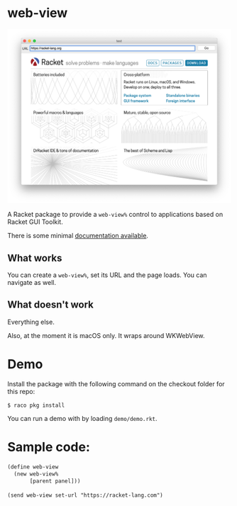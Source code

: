 web-view
========

![Screenshot: web-view% in action](demo/demo.png)

A Racket package to provide a `web-view%` control to applications based on Racket GUI Toolkit.

There is some minimal [documentation available](https://soapdog.github.io/racket-web-view/).

## What works

You can create a `web-view%`, set its URL and the page loads. You can navigate as well.

## What doesn't work

Everything else.

Also, at the moment it is macOS only. It wraps around WKWebView.

# Demo

Install the package with the following command on the checkout folder for this repo:

```
$ raco pkg install
```

You can run a demo with by loading `demo/demo.rkt`.

# Sample code:

```
(define web-view
  (new web-view%
       [parent panel]))

(send web-view set-url "https://racket-lang.com")
```